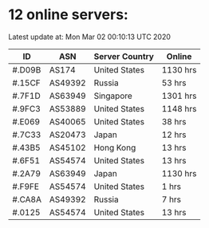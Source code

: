 # 12 online servers:

Latest update at: Mon Mar 02 00:10:13 UTC 2020

| ID | ASN | Server Country | Online |
| -- | --- | -------------- | ------ |
| #.D09B | AS174 | United States | 1130 hrs |
| #.15CF | AS49392 | Russia | 53 hrs |
| #.7F1D | AS63949 | Singapore | 1301 hrs |
| #.9FC3 | AS53889 | United States | 1148 hrs |
| #.E069 | AS40065 | United States | 38 hrs |
| #.7C33 | AS20473 | Japan | 12 hrs |
| #.43B5 | AS45102 | Hong Kong | 13 hrs |
| #.6F51 | AS54574 | United States | 13 hrs |
| #.2A79 | AS63949 | Japan | 1130 hrs |
| #.F9FE | AS54574 | United States | 1 hrs |
| #.CA8A | AS49392 | Russia | 7 hrs |
| #.0125 | AS54574 | United States | 13 hrs |

